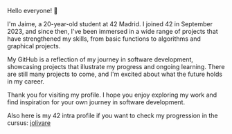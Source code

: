 
Hello everyone! 👋

I'm Jaime, a 20-year-old student at 42 Madrid. I joined 42 in September 2023, and since then, I've been immersed in a wide range of projects that have strengthened my skills, from basic functions to algorithms and graphical projects.

My GitHub is a reflection of my journey in software development, showcasing projects that illustrate my progress and ongoing learning. There are still many projects to come, and I'm excited about what the future holds in my career.

Thank you for visiting my profile. I hope you enjoy exploring my work and find inspiration for your own journey in software development.

Also here is my 42 intra profile if you want to check my progression in the cursus:  [jolivare](https://profile.intra.42.fr/users/jolivare)
